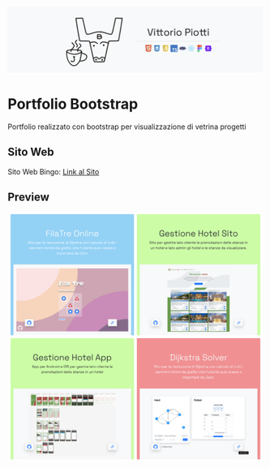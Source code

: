 <img src="https://github.com/vittorioPiotti/Portfolio-Bootstrap/blob/main/header.png?raw=true" />



# Portfolio Bootstrap
Portfolio realizzato con bootstrap per visualizzazione di vetrina progetti



## Sito Web

Sito Web Bingo: [Link al Sito](https://6l2tn4.csb.app/Bingo)



## Preview
<img src="https://github.com/vittorioPiotti/Portfolio-Bootstrap/blob/main/Preview.png?raw=true" alt="Icona" />
